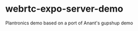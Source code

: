 webrtc-expo-server-demo
=======================

Plantronics demo based on a port of Anant's gupshup demo